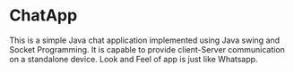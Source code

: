 # ChatApp
This is a simple Java chat application implemented using Java swing and Socket Programming. It is capable to provide client-Server communication on a standalone device.
Look and Feel of app is just like Whatsapp.
